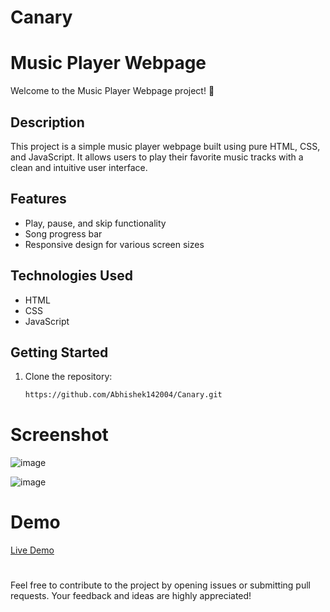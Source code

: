# Canary
# Music Player Webpage

Welcome to the Music Player Webpage project! 🎵

## Description

This project is a simple music player webpage built using pure HTML, CSS, and JavaScript. It allows users to play their favorite music tracks with a clean and intuitive user interface.

## Features

- Play, pause, and skip functionality
- Song progress bar
- Responsive design for various screen sizes

## Technologies Used

- HTML
- CSS
- JavaScript

## Getting Started

1. Clone the repository:
   ```bash
   https://github.com/Abhishek142004/Canary.git

<h1>Screenshot</h1>

![image](https://github.com/Abhishek142004/Canary/assets/156573359/c2a4974e-4a94-4c2a-99c0-22d688093ec4)

![image](https://github.com/Abhishek142004/Canary/assets/156573359/db306ea9-a9ab-426e-b03b-3db62e2090d4)

<h1>Demo</h1>
<a href="https://canary142004.000webhostapp.com/">Live Demo</a>

<h1></h1>
Feel free to contribute to the project by opening issues or submitting pull requests. Your feedback and ideas are highly appreciated!

